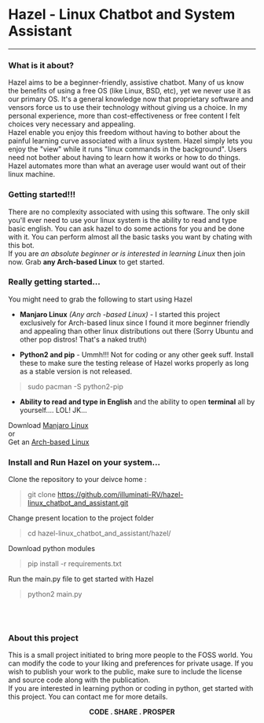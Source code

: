 # Hazel - Linux Chatbot and System Assistant
<hr>

### What is it about?
Hazel aims to be a beginner-friendly, assistive chatbot. Many of us know the benefits of using a free OS (like Linux, BSD, etc), yet we never use it as our primary OS. It's a general knowledge now that proprietary software and vensors force us to use their technology without giving us a choice. In my personal experience, more than cost-effectiveness or free content I felt choices very necessary and appealing. <br/>Hazel enable you enjoy this freedom without having to bother about the painful learning curve associated with a linux system. Hazel simply lets you enjoy the "view" while it runs "linux commands in the background". Users need not bother about having to learn how it works or how to do things. Hazel automates more than what an average user would want out of their linux machine.

### Getting started!!!
There are no complexity associated with using this software. The only skill you'll ever need to use your linux system is the ability to read and type basic english. You can ask hazel to do some actions for you and be done with it. You can perform almost all the basic tasks you want by chating with this bot.<br>If you are *an absolute beginner *or* is interested in learning Linux* then join now. Grab **any Arch-based Linux** to get started.

### Really getting started...
You might need to grab the following to start using Hazel<br>
* **Manjaro Linux** *(Any arch -based Linux)* - I started this project exclusively for Arch-based linux since I found it more beginner friendly and appealing than other linux distributions out there (Sorry Ubuntu and other pop distros! That's a naked truth)

* **Python2 and pip** - Ummh!!! Not for coding or any other geek suff. Install these to make sure the testing release of Hazel works properly as long as a stable version is not released. 
 
 > sudo pacman -S python2-pip  
* **Ability to read and type in English** and the ability to open  **terminal** all by yourself.... LOL! JK...


Download [Manjaro Linux](http://manjaro.org/get-manjaro/)<br>or<br>
Get an [Arch-based Linux](https://en.wikipedia.org/wiki/Arch_Linux#Derivatives)

### Install and Run Hazel on your system...

Clone the repository to your deivce home :
> git clone https://github.com/illuminati-RV/hazel-linux_chatbot_and_assistant.git <br>

Change present location to the project folder<br>
> cd hazel-linux_chatbot_and_assistant/hazel/ <br>

Download python modules
> pip install -r requirements.txt

Run the main.py file to get started with Hazel
> python2 main.py


<br><br>
### About this project
This is a small project initiated to bring more people to the FOSS world. You can modify the code to your liking and preferences for private usage. If you wish to publish your work to the public, make sure to include the license and source code along with the publication.<br>If you are interested in learning python or coding in python, get started with this project. You can contact me for more details.<br><center> **CODE . SHARE . PROSPER** </center>
